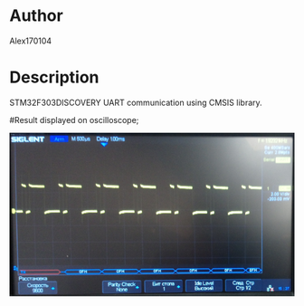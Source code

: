 # Author
Alex170104

# Description

STM32F303DISCOVERY UART communication using  CMSIS library.
 

#Result displayed on oscilloscope;

![Image01](usart1.png)

